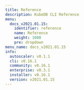 ```yaml
---
title: Reference
description: KubeDB CLI Reference
menu:
  docs_v2021.01.15:
    identifier: reference
    name: Reference
    weight: 1000
    pre: dropdown
menu_name: docs_v2021.01.15
info:
  autoscaler: v0.1.1
  cli: v0.16.1
  community: v0.16.1
  enterprise: v0.3.1
  installer: v0.16.1
  version: v2021.01.15
---
```


